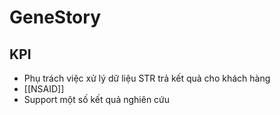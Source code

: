# GeneStory

## KPI

- Phụ trách việc xử lý dữ liệu STR trả kết quả cho khách hàng
- [[NSAID]]
- Support một số kết quả nghiên cứu
